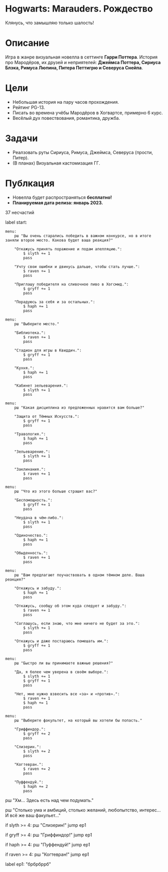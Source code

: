 # Hogwarts: Marauders. Рождество
Клянусь, что замышляю только шалость!

# Описание
Игра в жанре визуальная новелла в сеттинге **Гарри Поттера**. История про Мародёров, их друзей и неприятелей: **Джеймса Поттера, Сириуса Блэка, Римуса Люпина, Питера Петтигрю и Северуса Снейпа**.

# Цели
- Небольшая история на пару часов прохождения.
- Рейтинг PG-13.
- Писать во времена учёбы Мародёров в Хогвартсе, примерно 6 курс.
- Весёлый дух повествования, романтика, дружба.

# Задачи
- Реалзовать руты Сириуса, Римуса, Джеймса, Северуса (прости, Питер).
- (В планах) Визуальная кастомизация ГГ.  

# Публкация
- Новелла будет распространяться **бесплатно!**
- **Планируемая дата релиза: январь 2023.**

37 несчастий

label start:

    menu:
        рш "Вы очень старались победить в важном конкурсе, но в итоге заняли второе место. Какова будет ваша реакция?"

        "Откажусь принять поражение и подам апелляцию.":
            $ slyth += 1
            pass

        "Учту свои ошибки и двинусь дальше, чтобы стать лучше.":
            $ raven += 1
            pass

        "Приглашу победителя на сливочное пиво в Хогсмид.":
            $ gryff += 1
            pass

        "Порадуюсь за себя и за остальных.":
            $ haph += 1
            pass

    menu:
        рш "Выберите место."

        "Библиотека.":
            $ raven += 1
            pass

        "Стадион для игры в Квиддич.":
            $ gryff += 1
            pass

        "Кухня.":
            $ haph += 1
            pass

        "Кабинет зельеварения.":
            $ slyth += 1
            pass

    menu:
        рш "Какая дисциплина из предложенных нравится вам больше?"

        "Защита от Тёмных Искусств.":
            $ gryff += 1
            pass

        "Травология.":
            $ haph += 1
            pass

        "Зельеварение.":
            $ slyth += 1
            pass

        "Заклинания.":
            $ raven += 1
            pass

    menu:
        рш "Что из этого больше страшит вас?"

        "Беспомощность.":
            $ gryff += 1
            pass

        "Неудача в чём-либо.":
            $ slyth += 1
            pass

        "Одиночество.":
            $ haph += 1
            pass

        "Обыденность.":
            $ raven += 1
            pass

    menu:
        рш "Вам предлагают поучаствовать в одном тёмном деле. Ваша реакция?"

        "Откажусь и забуду.":
            $ haph += 1
            pass

        "Откажусь, сообщу об этом куда следует и забуду.":
            $ raven += 1
            pass

        "Соглашусь, если знаю, что мне ничего не будет за это.":
            $ slyth += 1
            pass

        "Откажусь и даже постараюсь помешать им.":
            $ gryff += 1
            pass

    menu:
        рш "Быстро ли вы принимаете важные решения?"

        "Да, я более чем уверена в своём выборе.":
            $ slyth += 1
            $ gryff += 1
            pass

        "Нет, мне нужно взвесить все «за» и «против».":
            $ raven += 1
            $ haph += 1
            pass

    menu:
        рш "Выберите факультет, на который вы хотели бы попасть."

        "Гриффиндор.":
            $ gryff += 2
            pass

        "Слизерин.":
            $ slyth += 2
            pass

        "Когтевран.":
            $ raven += 2
            pass

        "Пуффендуй.":
            $ haph += 2
            pass


рш "Хм... Здесь есть над чем подумать."

рш "Столько ума и амбиций, столько желаний, любопытство, интерес... И всё же ваш факульет..."

if slyth >= 4:
    рш "Слизерин!"
    jump ep1

if gryff >= 4:
    рш "Гриффиндор!"
    jump ep1

if haph >= 4:
    рш "Пуффендуй!"
    jump ep1

if raven >= 4:
    рш "Когтевран!"
    jump ep1

label ep1:
"брбрбррб"

